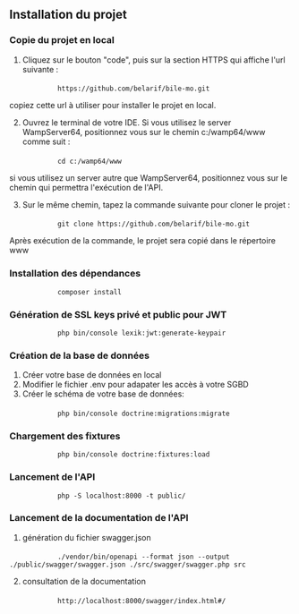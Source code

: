 ## Installation du projet
### Copie du projet en local

1. Cliquez sur le bouton "code", puis sur la section HTTPS qui affiche l'url suivante :
####
                https://github.com/belarif/bile-mo.git 

copiez cette url à utiliser pour installer le projet en local.

2. Ouvrez le terminal de votre IDE. Si vous utilisez le server WampServer64, positionnez vous sur le chemin c:/wamp64/www comme suit :
####
                cd c:/wamp64/www
si vous utilisez un server autre que WampServer64, positionnez vous sur le chemin qui permettra l'exécution de l'API.

 3. Sur le même chemin, tapez la commande suivante pour cloner le projet : 
####
                git clone https://github.com/belarif/bile-mo.git

 Après exécution de la commande, le projet sera copié dans le répertoire www

### Installation des dépendances
                composer install

### Génération de SSL keys privé et public pour JWT
                php bin/console lexik:jwt:generate-keypair

### Création de la base de données
1. Créer votre base de données en local
2. Modifier le fichier .env pour adapater les accès à votre SGBD
3. Créer le schéma de votre base de données: 
####
                php bin/console doctrine:migrations:migrate

### Chargement des fixtures
                php bin/console doctrine:fixtures:load
### Lancement de l'API
                php -S localhost:8000 -t public/

### Lancement de la documentation de l'API
1. génération du fichier swagger.json
####

                ./vendor/bin/openapi --format json --output ./public/swagger/swagger.json ./src/swagger/swagger.php src
2. consultation de  la documentation
####
                http://localhost:8000/swagger/index.html#/

